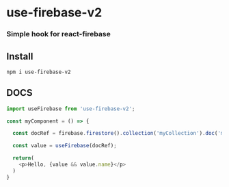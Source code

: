 # use-firebase-v2

### Simple hook for react-firebase

## Install

```npm i use-firebase-v2```

## DOCS
```js
import useFirebase from 'use-firebase-v2';

const myComponent = () => {

  const docRef = firebase.firestore().collection('myCollection').doc('myDoc');

  const value = useFirebase(docRef);

  return(
    <p>Hello, {value && value.name}</p>
  )
}
```
